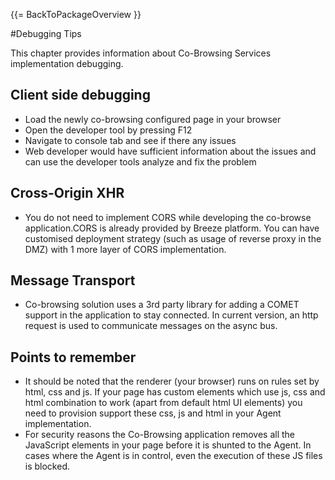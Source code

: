 {{= BackToPackageOverview }}

#Debugging Tips

This chapter provides information about Co-Browsing Services implementation debugging. 

## Client side debugging

* Load the newly co-browsing configured page in your browser
* Open the developer tool by pressing F12
* Navigate to console tab and see if there any issues
* Web developer would have sufficient information about the issues and can use the developer tools analyze and fix the problem

## Cross-Origin XHR

* You do not need to implement CORS while developing the co-browse application.CORS is already provided by Breeze platform.
You can have customised deployment strategy (such as usage of reverse proxy in the DMZ) with 1 more layer of CORS implementation.

## Message Transport

* Co-browsing solution uses a 3rd party library for adding a COMET support in the application to stay connected. 
In current version, an http request is used to communicate messages on the async bus. 

## Points to remember

* It should be noted that the renderer (your browser) runs on rules set by html, css and js. If your page has custom elements which use js, css and html combination to work (apart from default html UI elements) you need to provision support these css, js and html in your Agent implementation.
* For security reasons the Co-Browsing application removes all the JavaScript elements in your page before it is shunted to the Agent. 
In cases where the Agent is in control, even the execution of these JS files is blocked.

